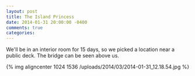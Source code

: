 ```yaml
---
layout: post
title: The Island Princess
date: 2014-01-31 20:00:00 -0400
comments: true
categories: 
---
```

We'll be in an interior room for 15 days, so we picked a location near a public deck. The bridge can be seen above us.

{% img aligncenter 1024 1536 /uploads/2014/03/2014-01-31_12.18.54.jpg %}
